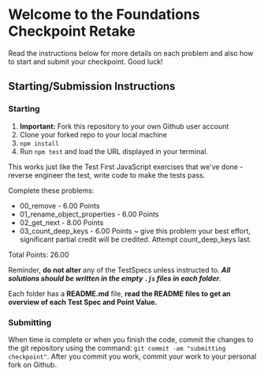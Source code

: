# Welcome to the Foundations Checkpoint Retake
Read the instructions below for more details on each problem and also how to start and submit your checkpoint. Good luck!

## Starting/Submission Instructions

### Starting

1. **Important:** Fork this repository to your own Github user account
2. Clone your forked repo to your local machine
3. `npm install`
4. Run `npm test` and load the URL displayed in your terminal.

This works just like the Test First JavaScript exercises that we've done - reverse engineer the test, write code to make the tests pass.

Complete these problems:

- 00_remove - 6.00 Points
- 01_rename_object_properties - 6.00 Points
- 02_get_next - 8.00 Points
- 03_count_deep_keys - 6.00 Points ~ give this problem your best effort, significant partial credit will be credited.  Attempt count_deep_keys last.

Total Points: 26.00

Reminder, **do not alter** any of the TestSpecs unless instructed to. ***All solutions should be written in the empty `.js` files in each folder***.

Each folder has a **README.md** file, **read the README files to get an overview of each Test Spec and Point Value.**

### Submitting

When time is complete or when you finish the code, commit the changes to the git repository using the command: `git commit -am "submitting checkpoint"`.  After you commit you work, commit your work to your personal fork on Github.
